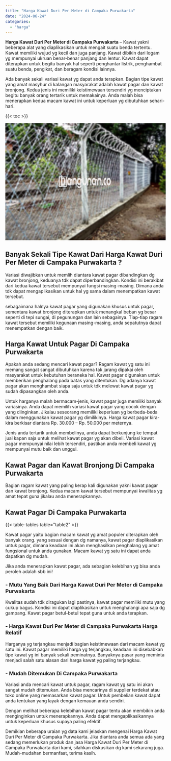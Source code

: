 ```yaml
---
title: "Harga Kawat Duri Per Meter di Campaka Purwakarta"
date: "2024-06-24"
categories: 
  - "harga"
---
```


**Harga Kawat Duri Per Meter di Campaka Purwakarta** – Kawat yakni beberapa alat yang diaplikasikan untuk mengait suatu benda tertentu. Kawat memiliki wujud yg kecil dan juga panjang. Kawat dibikin dari logam yg mempunyai ukruan benar-benar panjang dan lentur. Kawat dapat diterapkan untuk begitu banyak hal seperti penghantar listrik, penghambat suatu benda, pengikat, dan beragam kondisi lainnya.

Ada banyak sekali variasi kawat yg dapat anda terapkan. Bagian tipe kawat yang amat masyhur di kalangan masyarakat adalah kawat pagar dan kawat bronjong. Kedua jenis ini memiliki keistimewaan tersendiri yg menciptakan begitu banyak orang tertarik untuk memakainya. Anda malah bisa menerapkan kedua macam kawat ini untuk keperluan yg dibutuhkan sehari-hari.

{{< toc >}}

![Harga Kawat Duri Per Meter di Campaka Purwakarta](/images/jual-kawat-murah33.png)

## Banyak Sekali Tipe Kawat Dari Harga Kawat Duri Per Meter di Campaka Purwakarta ?

Variasi diwajibkan untuk memlih diantara kawat pagar dibandingkan dg kawat bronjong, keduanya tdk dapat diperbandingkan. Kondisi ini berakibat dari kedua kawat tersebut mempunyai fungsi masing-masing. Dimana anda tdk dapat mengaplikasikan untuk hal yg sama dalam menempatkan kawat tersebut.

sebagaimana halnya kawat pagar yang digunakan khusus untuk pagar, sementara kawat bronjong diterapkan untuk menangkal beban yg besar seperti di tepi sungai, di pegunungan dan lain sebagainya. Tiap-tiap ragam kawat tersebut memiliki kegunaan masing-masing, anda sepatutnya dapat menempatkan dengan baik.

## Harga Kawat Untuk Pagar Di Campaka Purwakarta

Apakah anda sedang mencari kawat pagar? Ragam kawat yg satu ini memang sangat sangat dibutuhkan karena tak jarang dipakai oleh masyarakat untuk kebutuhan beraneka hal. Kawat pagar digunakan untuk memberikan penghalang pada batas yang ditentukan. Dg adanya kawat pagar akan menghambat siapa saja untuk tdk melewat kawat pagar yg sudah dipasangkan oleh anda.

Untuk harganya malah bermacam-jenis, kawat pagar juga memiliki banyak variasinya. Anda dapat memilih variasi kawat pagar yang cocok dengan yang diinginkan. Jikalau seseorang memiliki keperluan yg berbeda-beda dalam menggunakan kawat pagar yg dimilikinya. Harga kawat pagar kira-kira berkisar diantara Rp. 30.000 – Rp. 50.000 per meternya.

Jenis anda tertarik untuk membelinya, anda dapat berkunjung ke tempat jual kapan saja untuk melihat kawat pagar yg akan dibeli. Variasi kawat pagar mempunyai nilai lebih tersendiri, pastikan anda membeli kawat yg mempunyai mutu baik dan unggul.

## Kawat Pagar dan Kawat Bronjong Di Campaka Purwakarta

Bagian ragam kawat yang paling kerap kali digunakan yakni kawat pagar dan kawat bronjong. Kedua macam kawat tersebut mempunyai kwalitas yg amat tepat guna jikalau anda menerapkannya.

## Kawat Pagar Di Campaka Purwakarta

{{< table-tables table="table2" >}}

Kawat pagar yaitu bagian macam kawat yg amat populer diterapkan oleh banyak orang. yang sesuai dengan dg namanya, kawat pagar diaplikasikan untuk pagar, dimana keadaan ini akan menghasilkan penghalang yg amat fungsional untuk anda gunakan. Macam kawat yg satu ini dapat anda dapatkan dg mudah.

Jika anda menerapkan kawat pagar, ada sebagian kelebihan yg bisa anda peroleh adalah sbb ini!

### \- Mutu Yang Baik Dari Harga Kawat Duri Per Meter di Campaka Purwakarta

Kwalitas sudah tdk diragukan lagi pastinya, kawat pagar memiliki mutu yang cukup bagus. Kondisi ini dapat diaplikasikan untuk menghalangi apa saja dg gampang. Kawat pagar betul-betul tepat guna untuk anda terapkan.

### \- Harga Kawat Duri Per Meter di Campaka Purwakarta Harga Relatif

Harganya yg terjangkau menjadi bagian keistimewaan dari macam kawat yg satu ini. Kawat pagar memiliki harga yg terjangkau, keadaan ini disebabkan tipe kawat yg ini banyak sekali peminatnya. Banyaknya pasar yang meminta menjadi salah satu alasan dari harga kawat yg paling terjangkau.

### \- Mudah Ditemukan Di Campaka Purwakarta

Variasi anda mencari kawat untuk pagar, ragam kawat yg satu ini akan sangat mudah ditemukan. Anda bisa mencarinya di supplier terdekat atau toko online yang memasarkan kawat pagar. Untuk pembelian kawat dapat anda tentukan yang layak dengan kemauan anda sendiri.

Dengan melihat beberapa kelebihan kawat pagar tentu akan membikin anda menginginkan untuk menerapkannya. Anda dapat mengaplikasikannya untuk keperluan khusus supaya paling efektif.

Demikian beberapa uraian yg data kami jelaskan mengenai Harga Kawat Duri Per Meter di Campaka Purwakarta. Jika diantara anda semua ada yang sedang memerlukan produk dan jasa Harga Kawat Duri Per Meter di Campaka Purwakarta dari kami, silahkan diskusikan dg kami sekarang juga. Mudah-mudahan bermanfaat, terima kasih.
